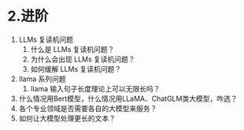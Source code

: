 # 2.进阶

1.  LLMs 复读机问题
    1.  什么是 LLMs 复读机问题？
    2.  为什么会出现 LLMs 复读机问题？
    3.  如何缓解 LLMs 复读机问题？
2.  llama 系列问题
    1.  llama 输入句子长度理论上可以无限长吗？
3.  什么情况用Bert模型，什么情况用LLaMA、ChatGLM类大模型，咋选？
4.  各个专业领域是否需要各自的大模型来服务？
5.  如何让大模型处理更长的文本？
